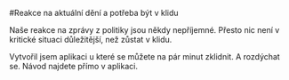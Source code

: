 #Reakce na aktuální dění a potřeba být v klidu

Naše reakce na zprávy z politiky jsou někdy nepříjemné. Přesto nic není v kritické situaci důležitější, než zůstat v klidu.

Vytvořil jsem aplikaci u které se můžete na pár minut zklidnit. A rozdýchat se. Návod najdete přímo v aplikaci.
